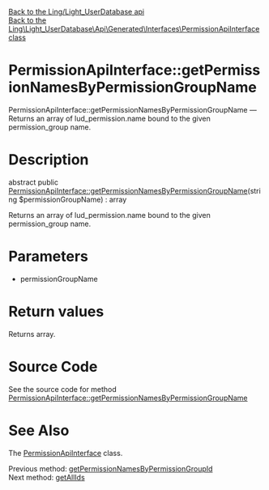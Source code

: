 [Back to the Ling/Light_UserDatabase api](https://github.com/lingtalfi/Light_UserDatabase/blob/master/doc/api/Ling/Light_UserDatabase.md)<br>
[Back to the Ling\Light_UserDatabase\Api\Generated\Interfaces\PermissionApiInterface class](https://github.com/lingtalfi/Light_UserDatabase/blob/master/doc/api/Ling/Light_UserDatabase/Api/Generated/Interfaces/PermissionApiInterface.md)


PermissionApiInterface::getPermissionNamesByPermissionGroupName
================



PermissionApiInterface::getPermissionNamesByPermissionGroupName — Returns an array of lud_permission.name bound to the given permission_group name.




Description
================


abstract public [PermissionApiInterface::getPermissionNamesByPermissionGroupName](https://github.com/lingtalfi/Light_UserDatabase/blob/master/doc/api/Ling/Light_UserDatabase/Api/Generated/Interfaces/PermissionApiInterface/getPermissionNamesByPermissionGroupName.md)(string $permissionGroupName) : array




Returns an array of lud_permission.name bound to the given permission_group name.




Parameters
================


- permissionGroupName

    


Return values
================

Returns array.








Source Code
===========
See the source code for method [PermissionApiInterface::getPermissionNamesByPermissionGroupName](https://github.com/lingtalfi/Light_UserDatabase/blob/master/Api/Generated/Interfaces/PermissionApiInterface.php#L208-L208)


See Also
================

The [PermissionApiInterface](https://github.com/lingtalfi/Light_UserDatabase/blob/master/doc/api/Ling/Light_UserDatabase/Api/Generated/Interfaces/PermissionApiInterface.md) class.

Previous method: [getPermissionNamesByPermissionGroupId](https://github.com/lingtalfi/Light_UserDatabase/blob/master/doc/api/Ling/Light_UserDatabase/Api/Generated/Interfaces/PermissionApiInterface/getPermissionNamesByPermissionGroupId.md)<br>Next method: [getAllIds](https://github.com/lingtalfi/Light_UserDatabase/blob/master/doc/api/Ling/Light_UserDatabase/Api/Generated/Interfaces/PermissionApiInterface/getAllIds.md)<br>

